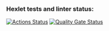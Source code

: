 ### Hexlet tests and linter status:
[![Actions Status](https://github.com/YaroslavDudin/python-project-49/actions/workflows/hexlet-check.yml/badge.svg)](https://github.com/YaroslavDudin/python-project-49/actions)
[![Quality Gate Status](https://sonarcloud.io/api/project_badges/measure?project=YaroslavDudin_python-project-49&metric=alert_status)](https://sonarcloud.io/summary/new_code?id=YaroslavDudin_python-project-49)